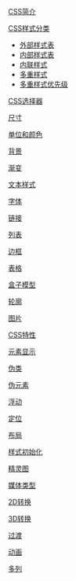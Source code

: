 [CSS简介](CSS简介.md)

[CSS样式分类]()
- [外部样式表](CSS样式分类/外部样式表.md)
- [内部样式表]()
- [内联样式]()
- [多重样式]()
- [多重样式优先级]()

[CSS选择器]()

[尺寸]()

[单位和颜色](单位和颜色.md)

[背景]()

[渐变]()

[文本样式]()

[字体]()

[链接]()

[列表]()

[边框]()

[表格]()

[盒子模型]()

[轮廓]()

[图片]()

[CSS特性]()

[元素显示]()

[伪类]()

[伪元素]()

[浮动]()

[定位]()

[布局]()

[样式初始化]()

[精灵图]()

[媒体类型]()

[2D转换]()

[3D转换]()

[过渡]()

[动画]()

[多列]()



